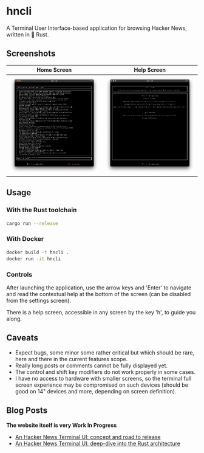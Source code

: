 # hncli

A Terminal User Interface-based application for browsing Hacker News, written in 🦀 Rust.

## Screenshots

|                  Home Screen                  |                  Help Screen                  |
| :-------------------------------------------: | :-------------------------------------------: |
| ![home screen](./screenshots/home-screen.png) | ![help screen](./screenshots/help-screen.png) |

## Usage

### With the Rust toolchain

```sh
cargo run --release
```

### With Docker

```sh
docker build -t hncli .
docker run -it hncli
```

### Controls

After launching the application, use the arrow keys and 'Enter' to navigate and read the contextual help at the bottom of the screen (can be disabled from the settings screen).

There is a help screen, accessible in any screen by the key 'h', to guide you along.

## Caveats

- Expect bugs, some minor some rather critical but which should be rare, here and there in the current features scope.
- Really long posts or comments cannot be fully displayed yet.
- The control and shift key modifiers do not work properly in some cases.
- I have no access to hardware with smaller screens, so the terminal full screen experience may be compromised on such devices (should be good on 14" devices and more, depending on screen definition).

## Blog Posts

**The website itself is very Work In Progress**

- [An Hacker News Terminal UI: concept and road to release](https://www.newstackwhodis.com/blog/hncli-1-concept)
- [An Hacker News Terminal UI: deep-dive into the Rust architecture](https://www.newstackwhodis.com/blog/hncli-2-architecture)
